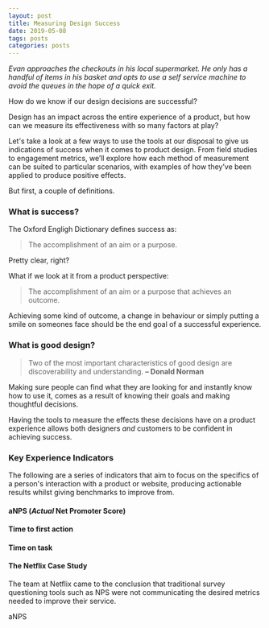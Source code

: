 ```yaml
---
layout: post
title: Measuring Design Success
date: 2019-05-08
tags: posts
categories: posts
---
```


_Evan approaches the checkouts in his local supermarket. He only has a handful of items in his basket and opts to use a self service machine to avoid the queues in the hope of a quick exit._



How do we know if our design decisions are successful?

Design has an impact across the entire experience of a product, but how can we measure its effectiveness with so many factors at play?

Let's take a look at a few ways to use the tools at our disposal to give us indications of success when it comes to product design. From field studies to engagement metrics, we’ll explore how each method of measurement can be suited to particular scenarios, with examples of how they’ve been applied to produce positive effects.

But first, a couple of definitions.


### What is success?

The Oxford Engligh Dictionary defines success as:

> The accomplishment of an aim or a purpose.

Pretty clear, right?

What if we look at it from a product perspective:

> The accomplishment of an aim or a purpose that achieves an outcome.

Achieving some kind of outcome, a change in behaviour or simply putting a smile on someones face should be the end goal of a successful experience.


### What is good design?

> Two of the most important characteristics of good design are discoverability and understanding. **– Donald Norman**

Making sure people can find what they are looking for and instantly know how to use it, comes as a result of knowing their goals and making thoughtful decisions.

Having the tools to measure the effects these decisions have on a product experience allows both designers _and_ customers to be confident in achieving success.


### Key Experience Indicators

The following are a series of indicators that aim to focus on the specifics of a person's interaction with a product or website, producing actionable results whilst giving benchmarks to improve from.


#### aNPS (_Actual_ Net Promoter Score)

#### Time to first action

#### Time on task





#### The Netflix Case Study

The team at Netflix came to the conclusion that traditional survey questioning tools such as NPS were not communicating the desired metrics needed to improve their service.

aNPS

